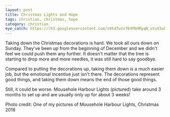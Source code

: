 ```yaml
---
layout: post
title: Christmas Lights and Hope
tags: christian, christmas, hope
category: christian
eye_catch: https://lh3.googleusercontent.com/s9td7wzv764P6HMyqN_utuV3uLRYptCMXaECGM60yN2FBJtiI3qCzyawfSEZnXA0hRfPwp3dQnS1BlS9yRcs9KGkva9ni0ClPTObG3IATwZlTlnbLW9q8Jh8xnpuk3S7EJpuM3vYGvLuihNE0KD6Jn4B03Ot9Uf8DlKaPDXQ7I5qZUQOJvursAIudatuUjmnKVIn8-xK0wRexECzxIIG6BTi1qTt1ogGuzT8uGK5jIC6Rl33GA9z5_-vHY5WvAUYix_syCNpMiTiG_UzM3oK-gzsJ7WIh82qZHCZZQ2OiZoHQMkmMxUJC5ssgq955PWE9pVdLfR3B3oTrcKVUYq1F2_rYB0tn5c4wqZnTQcsqfYaXgGLUe_4CeRUen_d8klj0Hp3iCy8ZvCyUGMySLGX606pDmPmY8L1JAJBEzjLlWxxPqn6hMtGQqguIoch-9nyVGcb2WH7XSEew1MRo__h23bibXbufxTnsC83LsA9i2n3I0qJQ9YOtf3fUHBR7F8hs6fqyzGTopufwqnySAZAchug2C8F8e7fwJtG86fIlWtrHAgyuZytyv1It0Pz_gz2t3pBcK9aXG9oSTFq5VvYodfJwcXbXbnbijYYwuveb89RnFM75YhpkkHE2GQM7nQ3PnKLn-8uXbMqbRu57bOybpKgaqW4iiuaEF4mxpWdS9fGJs3BvHQT8eqpVtBXnX088nM1PxKyhsZt8_6BFIs=w1280-h720-no
---
```


Taking down the Christmas decorations is hard. We took all ours down on Sunday. They've been up from the beginning of December and we didn't feel we could push them any further. It doesn't matter that the tree is starting to drop more and more needles, it was still hard to say goodbye.

Compared to putting the decorations up, taking them down is a much easier job, but the emotional incentive just isn't there. The decorations represent good things, and taking them down means the end of those good things.

<!--more-->

Still, it could be worse. Mousehole Harbour Lights (pictured) take around 3 months to set up and are usually only up for about 3 weeks!



Photo credit: One of my pictures of Mousehole Harbour Lights, Christmas 2018